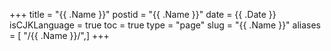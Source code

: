 +++
title = "{{ .Name }}"
postid = "{{ .Name }}"
date = {{ .Date }}
isCJKLanguage = true
toc = true
type = "page"
slug = "{{ .Name }}"
aliases = [ "/{{ .Name }}/",]
+++
